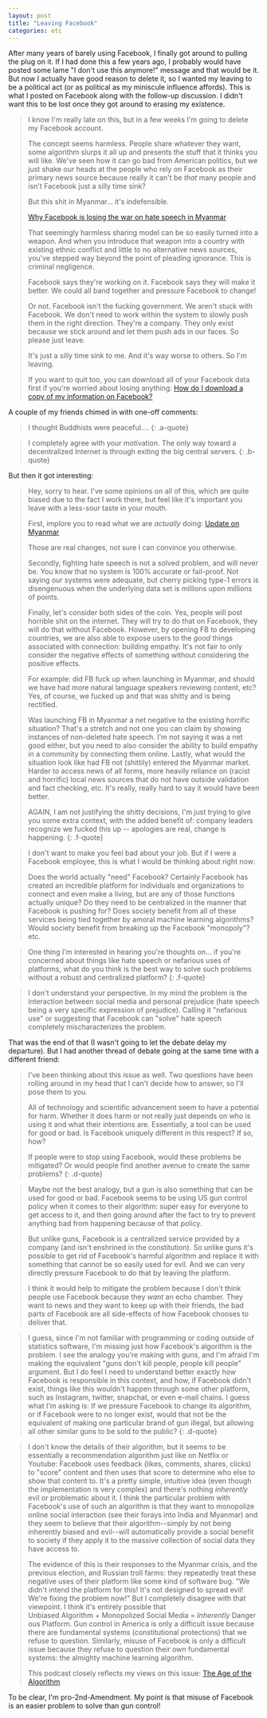 ```yaml
---
layout: post
title: "Leaving Facebook"
categories: etc
---
```


After many years of barely using Facebook, I finally got around to pulling the
plug on it. If I had done this a few years ago, I probably would have posted
some lame "I don't use this anymore!" message and that would be it. But now I
actually have good reason to delete it, so I wanted my leaving to be a political
act (or as political as my miniscule influence affords). This is what I posted
on Facebook along with the follow-up discussion. I didn't want this to be lost
once they got around to erasing my existence.

> I know I'm really late on this, but in a few weeks I'm going to delete my
> Facebook account.
>
> The concept seems harmless. People share whatever they want, some algorithm
> slurps it all up and presents the stuff that it thinks you will like. We've seen
> how it can go bad from American politics, but we just shake our heads at the
> people who rely on Facebook as their primary news source because really it can't
> be *that* many people and isn't Facebook just a silly time sink?
>
> But this shit in Myanmar... it's indefensible.
>
> [Why Facebook is losing the war on hate speech in Myanmar](https://www.reuters.com/investigates/special-report/myanmar-facebook-hate/)
>
> That seemingly harmless sharing model can be so easily turned into a weapon. And
> when you introduce that weapon into a country with existing ethnic conflict and
> little to no alternative news sources, you've stepped way beyond the point of
> pleading ignorance. This is criminal negligence.
>
> Facebook says they're working on it. Facebook says they will make it better. We
> could all band together and pressure Facebook to change!
>
> Or not. Facebook isn't the fucking government. We aren't stuck with Facebook. We
> don't need to work within the system to slowly push them in the right direction.
> They're a company. They only exist because we stick around and let them push ads
> in our faces. So please just leave.
>
> It's just a silly time sink to me. And it's way worse to others. So I'm leaving.
>
> If you want to quit too, you can download all of your Facebook data first if
> you're worried about losing anything:
> [How do I download a copy of my information on Facebook?](https://www.facebook.com/help/1701730696756992/)

A couple of my friends chimed in with one-off comments:

> I thought Buddhists were peaceful....
{: .a-quote}

> I completely agree with your motivation. The only way toward a decentralized
> Internet is through exiting the big central servers.
{: .b-quote}

But then it got interesting:

> Hey, sorry to hear. I've some opinions on all of this, which
> are quite biased due to the fact I work there, but feel like it's important you
> leave with a less-sour taste in your mouth.
>
> First, implore you to read what we are *actually* doing:
> [Update on Myanmar](https://newsroom.fb.com/news/2018/08/update-on-myanmar/)
>
> Those are real changes, not sure I can convince you otherwise.
>
> Secondly, fighting hate speech is not a solved problem, and will never be. You
> know that no system is 100% accurate or fail-proof. Not saying our systems were
> adequate, but cherry picking type-1 errors is disengenuous when the underlying
> data set is millions upon millions of points.
>
> Finally, let's consider both sides of the coin. Yes, people will post horrible
> shit on the internet. They will try to do that on Facebook, they will do that
> without Facebook. However, by opening FB to developing countries, we are also
> able to expose users to the *good* things associated with connection: building
> empathy. It's not fair to only consider the negative effects of something
> without considering the positive effects.
>
> For example: did FB fuck up when launching in Myanmar, and should we have had
> more natural language speakers reviewing content, etc? Yes, of course, we fucked
> up and that was shitty and is being rectified.
>
> Was launching FB in Myanmar a net negative to the existing horrific situation?
> That's a stretch and not one you can claim by showing instances of non-deleted
> hate speech. I'm not saying it was a net good either, but you need to also
> consider the ability to build empathy in a community by connecting them online.
> Lastly, what would the situation look like had FB not (shittily) entered the
> Myanmar market. Harder to access news of all forms, more heavily reliance on
> (racist and horrific) local news sources that do not have outside validation and
> fact checking, etc. It's really, really hard to say it would have been better.
>
> AGAIN, I am not justifying the shitty decisions, I'm just trying to give you
> some extra context, with the added benefit of: company leaders recognize we
> fucked this up -- apologies are real, change is happening.
{: .f-quote}

> I don't want to make you feel bad about your job. But if I were a
> Facebook employee, this is what I would be thinking about right now:
>
> Does the world actually "need" Facebook? Certainly Facebook has created an
> incredible platform for individuals and organizations to connect and even make a
> living, but are any of those functions actually unique? Do they need to be
> centralized in the manner that Facebook is pushing for? Does society benefit
> from all of these services being tied together by amoral machine learning
> algorithms? Would society benefit from breaking up the Facebook "monopoly"? etc.

> One thing I'm interested in hearing you're thoughts on... if you're concerned
> about things like hate speech or nefarious uses of platforms, what do you
> think is the best way to solve such problems without a robust and centralized
> platform?
{: .f-quote}

> I don't understand your perspective. In my mind the problem is
> the interaction between social media and personal prejudice (hate speech being a
> very specific expression of prejudice). Calling it "nefarious use" or suggesting
> that Facebook can "solve" hate speech completely mischaracterizes the problem.

That was the end of that (I wasn't going to let the debate delay my departure).
But I had another thread of debate going at the same time with a different
friend:

> I've been thinking about this issue as well. Two questions have been rolling
> around in my head that I can't decide how to answer, so I'll pose them to you.
>
> All of technology and scientific advancement seem to have a potential for
> harm. Whether it does harm or not really just depends on who is using it and
> what their intentions are. Essentially, a tool can be used for good or bad. Is
> Facebook uniquely different in this respect? If so, how?
>
> If people were to stop using Facebook, would these problems be mitigated? Or
> would people find another avenue to create the same problems?
{: .d-quote}

> Maybe not the best analogy, but a gun is also something that can
> be used for good or bad. Facebook seems to be using US gun control policy when
> it comes to their algorithm: super easy for everyone to get access to it, and
> then going around after the fact to try to prevent anything bad from happening
> because of that policy.
>
> But unlike guns, Facebook is a centralized service provided by a company (and
> isn't enshrined in the constitution). So unlike guns it's possible to get rid of
> Facebook's harmful algorithm and replace it with something that cannot be so
> easily used for evil. And we can very directly pressure Facebook to do that by
> leaving the platform.
>
> I think it would help to mitigate the problem because I don't think people use
> Facebook because they *want* an echo chamber. They want to news and they want to
> keep up with their friends, the bad parts of Facebook are all side-effects of
> how Facebook chooses to deliver that.

> I guess, since I'm not familiar with programming or coding outside of
> statistics software, I'm missing just how Facebook's algorithm is the problem.
> I see the analogy you're making with guns, and I'm afraid I'm making the
> equivalent "guns don't kill people, people kill people" argument. But I do
> feel I need to understand better exactly how Facebook is responsible in this
> context, and how, if Facebook didn't exist, things like this wouldn't happen
> through some other platform, such as Instagram, twitter, snapchat, or even
> e-mail chains. I guess what I'm asking is: If we pressure Facebook to change
> its algorithm, or if Facebook were to no longer exist, would that not be the
> equivalent of making one particular brand of gun illegal, but allowing all
> other similar guns to be sold to the public?
{: .d-quote}

> I don't know the details of their algorithm, but it seems to be
> essentially a recommendation algorithm just like on Netflix or Youtube: Facebook
> uses feedback (likes, comments, shares, clicks) to "score" content and then uses
> that score to determine who else to show that content to. It's a pretty simple,
> intuitive idea (even though the implementation is very complex) and there's
> nothing *inherently* evil or problematic about it. I think the particular
> problem with Facebook's use of such an algorithm is that they want to monopolize
> online social interaction (see their forays into India and Myanmar) and they
> seem to believe that their algorithm--simply by not being inherently biased and
> evil--will automatically provide a social benefit to society if they apply it
> to the massive collection of social data they have access to.
>
> The evidence of this is their responses to the Myanmar crisis, and the previous
> election, and Russian troll farms: they repeatedly treat these negative uses of
> their platform like some kind of software bug. "We didn't intend the platform
> for this! It's not designed to spread evil! We're fixing the problem now!" But I
> completely disagree with that viewpoint. I think it's entirely possible that
> Unbiased&nbsp;Algorithm&nbsp;+&nbsp;Monopolized&nbsp;Social&nbsp;Media&nbsp;=&nbsp;*Inherently*&nbsp;Dangerous&nbsp;Platform.
> Gun control in America is only a difficult issue because there are fundamental
> systems (constitutional protections) that we refuse to question. Similarly,
> misuse of Facebook is only a difficult issue because they refuse to question
> their own fundamental systems: the almighty machine learning algorithm.
>
> This podcast closely reflects my views on this issue:
> [The Age of the Algorithm](https://99percentinvisible.org/episode/the-age-of-the-algorithm/)

To be clear, I'm pro-2nd-Amendment. My point is that misuse of Facebook is an
easier problem to solve than gun control!
